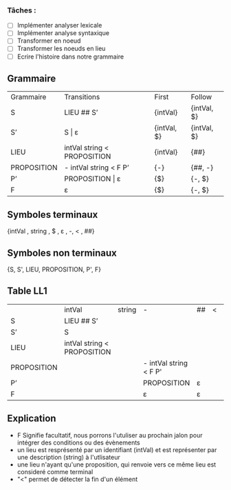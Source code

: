 ### Tâches :
+ [ ] Implémenter analyser lexicale
+ [ ] Implémenter analyse syntaxique
+ [ ] Transformer en noeud
+ [ ] Transformer les noeuds en lieu
+ [ ] Ecrire l'histoire dans notre grammaire

## Grammaire
| | | | |
|-|-|-|-|
|Grammaire| Transitions |First|Follow|
|S|LIEU ## S’|{intVal}|{intVal, $}|
|S’|S \| ε|{intVal, $}|{intVal, $}|
|LIEU|intVal string < PROPOSITION|{intVal}|{##}|
|PROPOSITION|- intVal string < F P’|{-}|{##, -}|
|P’|PROPOSITION \| ε|{$}|{-, $}|
|F|ε|{$}|{-, $}|

## Symboles terminaux
{intVal , string , $ , ε , -, < , ##}

## Symboles non terminaux
{S, S', LIEU, PROPOSITION, P', F}


## Table LL1 
| | | | | | | |
|-|-|-|-|-|-|-|
| |intVal|string|-|##|<|$|
|S|LIEU ## S’| | | | | |
|S’|S| | | | |ε|
|LIEU|intVal string < PROPOSITION| | | | | |
|PROPOSITION| | |- intVal string < F P'| | | |
|P’| | |PROPOSITION|ε| | |
|F| | |ε|ε| | |

## Explication
- F Signifie facultatif, nous porrons l'utuliser au prochain jalon pour intégrer des conditions ou des évènements
- un lieu est resprésenté par un identifiant (intVal) et est représenter par une description (string) à l'utlisateur
- une lieu n'ayant qu'une proposition, qui renvoie vers ce même lieu est consideré comme terminal
- "<" permet de détecter la fin d'un élément